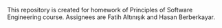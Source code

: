 This repository is created for homework of Principles of Software Engineering course. Assignees are Fatih Altınışık and Hasan Berberkayar.
